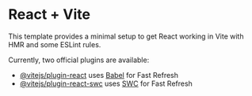 # React + Vite

This template provides a minimal setup to get React working in Vite with HMR and
some ESLint rules.

Currently, two official plugins are available:

- [@vitejs/plugin-react](https://github.com/vitejs/vite-plugin-react/blob/main/packages/plugin-react/README.md)
  uses [Babel](https://babeljs.io/) for Fast Refresh
- [@vitejs/plugin-react-swc](https://github.com/vitejs/vite-plugin-react-swc)
  uses [SWC](https://swc.rs/) for Fast Refresh

<!--
- npm install
- npm run dev
- npm install modern-normalize
- change the name of project
____________________________
- npm install axios
- npm install react-hot-toast
- npm install formik
- npm install yup
- npm install react-loader-spinner --save
- npm install react-icons
- npm install --save react-modal
-->

<!-- to create react vite template:
- prettier
- eslint
- source map
- modern normalize
 -->

